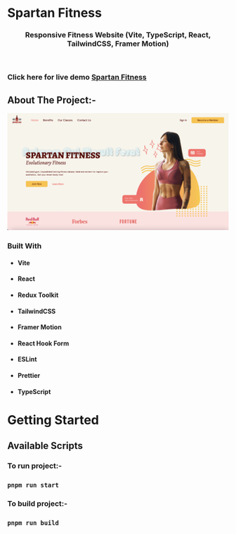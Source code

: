 # Spartan Fitness

<!-- PROJECT LOGO -->
<p align="center">

  <h3 align="center">
  Responsive Fitness Website (Vite, TypeScript, React, TailwindCSS, Framer Motion)
  </h3>
 <br />
 
 ### Click here for live demo   <a href="https://002213b4.spartan-fitness.pages.dev/">Spartan Fitness</a>

</p>

<!-- ABOUT THE PROJECT -->

## About The Project:-

![Home page](https://raw.githubusercontent.com/shindigira/Spartan-Fitness/main/public/spartan-homepage.png?raw=true "Spartan Fitness home page")

### Built With

- #### Vite
- #### React
- #### Redux Toolkit
- #### TailwindCSS
- #### Framer Motion
- #### React Hook Form
- #### ESLint
- #### Prettier
- #### TypeScript



<!-- GETTING STARTED -->

# Getting Started

## Available Scripts

### To run project:-

### `pnpm run start`

### To build project:-

### `pnpm run build`

